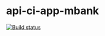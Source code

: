 # api-ci-app-mbank
[![Build status](https://ci.appveyor.com/api/projects/status/i8nm3ae7iywqcdej/branch/main?svg=true)](https://ci.appveyor.com/project/kseniabobkova/api-ci-app-mbank/branch/main)
